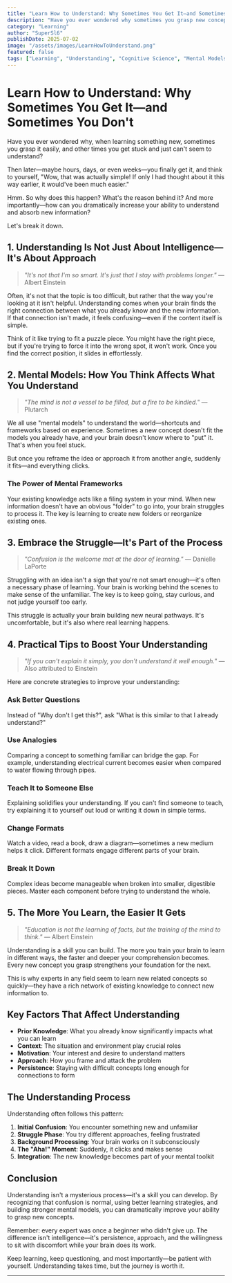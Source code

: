 ```yaml
---
title: "Learn How to Understand: Why Sometimes You Get It—and Sometimes You Don't"
description: "Have you ever wondered why sometimes you grasp new concepts easily, while other times you get stuck? Discover the science behind understanding and practical strategies to dramatically improve your learning ability."
category: "Learning"
author: "SuperSl6"
publishDate: 2025-07-02
image: "/assets/images/LearnHowToUnderstand.png"
featured: false
tags: ["Learning", "Understanding", "Cognitive Science", "Mental Models"]
---
```


# Learn How to Understand: Why Sometimes You Get It—and Sometimes You Don't

Have you ever wondered why, when learning something new, sometimes you grasp it easily, and other times you get stuck and just can't seem to understand?

Then later—maybe hours, days, or even weeks—you finally get it, and think to yourself, "Wow, that was actually simple! If only I had thought about it this way earlier, it would've been much easier."

Hmm. So why does this happen? What's the reason behind it? And more importantly—how can you dramatically increase your ability to understand and absorb new information?

Let's break it down.

## 1. Understanding Is Not Just About Intelligence—It's About Approach

> *"It's not that I'm so smart. It's just that I stay with problems longer."* — Albert Einstein

Often, it's not that the topic is too difficult, but rather that the way you're looking at it isn't helpful. Understanding comes when your brain finds the right connection between what you already know and the new information. If that connection isn't made, it feels confusing—even if the content itself is simple.

Think of it like trying to fit a puzzle piece. You might have the right piece, but if you're trying to force it into the wrong spot, it won't work. Once you find the correct position, it slides in effortlessly.

## 2. Mental Models: How You Think Affects What You Understand

> *"The mind is not a vessel to be filled, but a fire to be kindled."* — Plutarch

We all use "mental models" to understand the world—shortcuts and frameworks based on experience. Sometimes a new concept doesn't fit the models you already have, and your brain doesn't know where to "put" it. That's when you feel stuck.

But once you reframe the idea or approach it from another angle, suddenly it fits—and everything clicks.

### The Power of Mental Frameworks

Your existing knowledge acts like a filing system in your mind. When new information doesn't have an obvious "folder" to go into, your brain struggles to process it. The key is learning to create new folders or reorganize existing ones.

## 3. Embrace the Struggle—It's Part of the Process

> *"Confusion is the welcome mat at the door of learning."* — Danielle LaPorte

Struggling with an idea isn't a sign that you're not smart enough—it's often a necessary phase of learning. Your brain is working behind the scenes to make sense of the unfamiliar. The key is to keep going, stay curious, and not judge yourself too early.

This struggle is actually your brain building new neural pathways. It's uncomfortable, but it's also where real learning happens.

## 4. Practical Tips to Boost Your Understanding

> *"If you can't explain it simply, you don't understand it well enough."* — Also attributed to Einstein

Here are concrete strategies to improve your understanding:

### Ask Better Questions
Instead of "Why don't I get this?", ask "What is this similar to that I already understand?"

### Use Analogies
Comparing a concept to something familiar can bridge the gap. For example, understanding electrical current becomes easier when compared to water flowing through pipes.

### Teach It to Someone Else
Explaining solidifies your understanding. If you can't find someone to teach, try explaining it to yourself out loud or writing it down in simple terms.

### Change Formats
Watch a video, read a book, draw a diagram—sometimes a new medium helps it click. Different formats engage different parts of your brain.

### Break It Down
Complex ideas become manageable when broken into smaller, digestible pieces. Master each component before trying to understand the whole.

## 5. The More You Learn, the Easier It Gets

> *"Education is not the learning of facts, but the training of the mind to think."* — Albert Einstein

Understanding is a skill you can build. The more you train your brain to learn in different ways, the faster and deeper your comprehension becomes. Every new concept you grasp strengthens your foundation for the next.

This is why experts in any field seem to learn new related concepts so quickly—they have a rich network of existing knowledge to connect new information to.

## Key Factors That Affect Understanding

- **Prior Knowledge**: What you already know significantly impacts what you can learn
- **Context**: The situation and environment play crucial roles  
- **Motivation**: Your interest and desire to understand matters
- **Approach**: How you frame and attack the problem
- **Persistence**: Staying with difficult concepts long enough for connections to form

## The Understanding Process

Understanding often follows this pattern:

1. **Initial Confusion**: You encounter something new and unfamiliar
2. **Struggle Phase**: You try different approaches, feeling frustrated
3. **Background Processing**: Your brain works on it subconsciously
4. **The "Aha!" Moment**: Suddenly, it clicks and makes sense
5. **Integration**: The new knowledge becomes part of your mental toolkit

## Conclusion

Understanding isn't a mysterious process—it's a skill you can develop. By recognizing that confusion is normal, using better learning strategies, and building stronger mental models, you can dramatically improve your ability to grasp new concepts.

Remember: every expert was once a beginner who didn't give up. The difference isn't intelligence—it's persistence, approach, and the willingness to sit with discomfort while your brain does its work.

Keep learning, keep questioning, and most importantly—be patient with yourself. Understanding takes time, but the journey is worth it.

---
